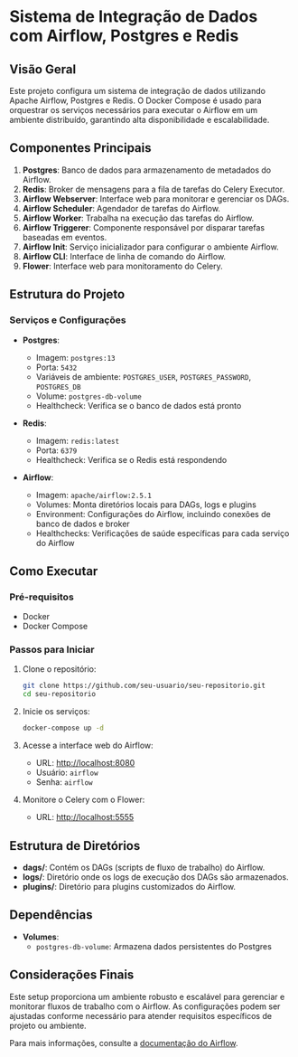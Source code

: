 # Sistema de Integração de Dados com Airflow, Postgres e Redis

## Visão Geral

Este projeto configura um sistema de integração de dados utilizando Apache Airflow, Postgres e Redis. O Docker Compose é usado para orquestrar os serviços necessários para executar o Airflow em um ambiente distribuído, garantindo alta disponibilidade e escalabilidade.

## Componentes Principais

1. **Postgres**: Banco de dados para armazenamento de metadados do Airflow.
2. **Redis**: Broker de mensagens para a fila de tarefas do Celery Executor.
3. **Airflow Webserver**: Interface web para monitorar e gerenciar os DAGs.
4. **Airflow Scheduler**: Agendador de tarefas do Airflow.
5. **Airflow Worker**: Trabalha na execução das tarefas do Airflow.
6. **Airflow Triggerer**: Componente responsável por disparar tarefas baseadas em eventos.
7. **Airflow Init**: Serviço inicializador para configurar o ambiente Airflow.
8. **Airflow CLI**: Interface de linha de comando do Airflow.
9. **Flower**: Interface web para monitoramento do Celery.

## Estrutura do Projeto

### Serviços e Configurações

- **Postgres**:
  - Imagem: `postgres:13`
  - Porta: `5432`
  - Variáveis de ambiente: `POSTGRES_USER`, `POSTGRES_PASSWORD`, `POSTGRES_DB`
  - Volume: `postgres-db-volume`
  - Healthcheck: Verifica se o banco de dados está pronto

- **Redis**:
  - Imagem: `redis:latest`
  - Porta: `6379`
  - Healthcheck: Verifica se o Redis está respondendo

- **Airflow**:
  - Imagem: `apache/airflow:2.5.1`
  - Volumes: Monta diretórios locais para DAGs, logs e plugins
  - Environment: Configurações do Airflow, incluindo conexões de banco de dados e broker
  - Healthchecks: Verificações de saúde específicas para cada serviço do Airflow

## Como Executar

### Pré-requisitos

- Docker
- Docker Compose

### Passos para Iniciar

1. Clone o repositório:
    ```sh
    git clone https://github.com/seu-usuario/seu-repositorio.git
    cd seu-repositorio
    ```

2. Inicie os serviços:
    ```sh
    docker-compose up -d
    ```

3. Acesse a interface web do Airflow:
    - URL: [http://localhost:8080](http://localhost:8080)
    - Usuário: `airflow`
    - Senha: `airflow`

4. Monitore o Celery com o Flower:
    - URL: [http://localhost:5555](http://localhost:5555)

## Estrutura de Diretórios

- **dags/**: Contém os DAGs (scripts de fluxo de trabalho) do Airflow.
- **logs/**: Diretório onde os logs de execução dos DAGs são armazenados.
- **plugins/**: Diretório para plugins customizados do Airflow.

## Dependências

- **Volumes**:
  - `postgres-db-volume`: Armazena dados persistentes do Postgres

## Considerações Finais

Este setup proporciona um ambiente robusto e escalável para gerenciar e monitorar fluxos de trabalho com o Airflow. As configurações podem ser ajustadas conforme necessário para atender requisitos específicos de projeto ou ambiente.

Para mais informações, consulte a [documentação do Airflow](https://airflow.apache.org/docs/).